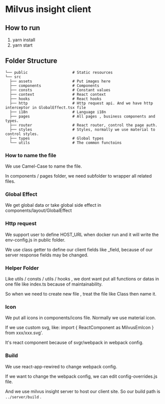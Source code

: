 # Milvus insight client

## How to run

1. yarn install
2. yarn start

## Folder Structure

    └── public                    # Static resources
    └── src
      ├── assets                  # Put images here
      ├── components              # Components
      ├── consts                  # Constant values
      ├── context                 # React context
      ├── hooks                   # React hooks
      ├── http                    # Http request api. And we have http interceptor in GlobalEffect.tsx file
      ├── i18n                    # Language i18n
      ├── pages                   # All pages , business components and types.
      ├── router                  # React router, control the page auth.
      ├── styles                  # Styles, normally we use material to control styles.
      ├── types                   # Global types
      └── utils                   # The common functoins

### How to name the file

We use Camel-Case to name the file.

In components / pages folder, we need subfolder to wrapper all related files.

### Global Effect

We get global data or take global side effect in components/layout/GlobalEffect

### Http request

We support user to define HOST_URL when docker run and it will write the env-config.js in public folder.

We use class getter to define our client fields like \_field, because of our server response fields may be changed.

### Helper Folder

Like utils / consts / utils / hooks , we dont want put all functions or datas in one file like index.ts because of maintainability.

So when we need to create new file , treat the file like Class then name it.

### Icon

We put all icons in components/icons file. Normally we use material icon.

If we use custom svg, like: import { ReactComponent as MilvusEmIcon } from xxx/xxx.svg'.

It's react component because of svgr/webpack in webpack config.

### Build

We use react-app-rewired to change webpack config.

If we want to change the webpack config, we can edit config-overrides.js file.

And we use milvus insight server to host our client site. So our build path is `../server/build` .
